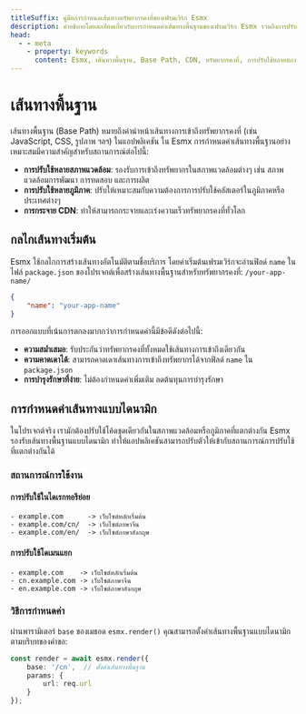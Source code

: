 ```yaml
---
titleSuffix: คู่มือการกำหนดเส้นทางทรัพยากรคงที่ของเฟรมเวิร์ก Esmx
description: คำอธิบายโดยละเอียดเกี่ยวกับการกำหนดค่าเส้นทางพื้นฐานของเฟรมเวิร์ก Esmx รวมถึงการปรับใช้หลายสภาพแวดล้อม การกระจาย CDN และการตั้งค่าเส้นทางการเข้าถึงทรัพยากร เพื่อช่วยให้นักพัฒนาสามารถจัดการทรัพยากรคงที่ได้อย่างยืดหยุ่น
head:
  - - meta
    - property: keywords
      content: Esmx, เส้นทางพื้นฐาน, Base Path, CDN, ทรัพยากรคงที่, การปรับใช้หลายสภาพแวดล้อม, การจัดการทรัพยากร
---
```


# เส้นทางพื้นฐาน

เส้นทางพื้นฐาน (Base Path) หมายถึงคำนำหน้าเส้นทางการเข้าถึงทรัพยากรคงที่ (เช่น JavaScript, CSS, รูปภาพ ฯลฯ) ในแอปพลิเคชัน ใน Esmx การกำหนดค่าเส้นทางพื้นฐานอย่างเหมาะสมมีความสำคัญสำหรับสถานการณ์ต่อไปนี้:

- **การปรับใช้หลายสภาพแวดล้อม**: รองรับการเข้าถึงทรัพยากรในสภาพแวดล้อมต่างๆ เช่น สภาพแวดล้อมการพัฒนา การทดสอบ และการผลิต
- **การปรับใช้หลายภูมิภาค**: ปรับให้เหมาะสมกับความต้องการการปรับใช้คลัสเตอร์ในภูมิภาคหรือประเทศต่างๆ
- **การกระจาย CDN**: ทำให้สามารถกระจายและเร่งความเร็วทรัพยากรคงที่ทั่วโลก

## กลไกเส้นทางเริ่มต้น

Esmx ใช้กลไกการสร้างเส้นทางอัตโนมัติตามชื่อบริการ โดยค่าเริ่มต้นเฟรมเวิร์กจะอ่านฟิลด์ `name` ในไฟล์ `package.json` ของโปรเจกต์เพื่อสร้างเส้นทางพื้นฐานสำหรับทรัพยากรคงที่: `/your-app-name/`

```json title="package.json"
{
    "name": "your-app-name"
}
```

การออกแบบที่เน้นการตกลงมากกว่าการกำหนดค่านี้มีข้อดีดังต่อไปนี้:

- **ความสม่ำเสมอ**: รับประกันว่าทรัพยากรคงที่ทั้งหมดใช้เส้นทางการเข้าถึงเดียวกัน
- **ความคาดเดาได้**: สามารถคาดเดาเส้นทางการเข้าถึงทรัพยากรได้จากฟิลด์ `name` ใน `package.json`
- **การบำรุงรักษาที่ง่าย**: ไม่ต้องกำหนดค่าเพิ่มเติม ลดต้นทุนการบำรุงรักษา

## การกำหนดค่าเส้นทางแบบไดนามิก

ในโปรเจกต์จริง เรามักต้องปรับใช้โค้ดชุดเดียวกันในสภาพแวดล้อมหรือภูมิภาคที่แตกต่างกัน Esmx รองรับเส้นทางพื้นฐานแบบไดนามิก ทำให้แอปพลิเคชันสามารถปรับตัวให้เข้ากับสถานการณ์การปรับใช้ที่แตกต่างกันได้

### สถานการณ์การใช้งาน

#### การปรับใช้ในไดเรกทอรีย่อย
```
- example.com      -> เว็บไซต์หลักเริ่มต้น
- example.com/cn/  -> เว็บไซต์ภาษาจีน
- example.com/en/  -> เว็บไซต์ภาษาอังกฤษ
```

#### การปรับใช้โดเมนแยก
```
- example.com    -> เว็บไซต์หลักเริ่มต้น
- cn.example.com -> เว็บไซต์ภาษาจีน
- en.example.com -> เว็บไซต์ภาษาอังกฤษ
```

### วิธีการกำหนดค่า

ผ่านพารามิเตอร์ `base` ของเมธอด `esmx.render()` คุณสามารถตั้งค่าเส้นทางพื้นฐานแบบไดนามิกตามบริบทของคำขอ:

```ts
const render = await esmx.render({
    base: '/cn',  // ตั้งค่าเส้นทางพื้นฐาน
    params: {
        url: req.url
    }
});
```